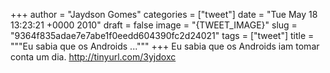 
+++
author = "Jaydson Gomes"
categories = ["tweet"]
date = "Tue May 18 13:23:21 +0000 2010"
draft = false
image = "{TWEET_IMAGE}"
slug = "9364f835adae7e7abe1f0eedd604390fc2d24021"
tags = ["tweet"]
title = """Eu sabia que os Androids ..."""
+++
Eu sabia que os Androids iam tomar conta um dia. http://tinyurl.com/3yjdoxc
